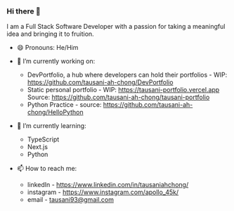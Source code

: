 ### Hi there 👋

I am a Full Stack Software Developer with a passion for taking a meaningful idea and bringing it to fruition.

- 😄 Pronouns: He/Him

- 🔭 I’m currently working on: 

  - DevPortfolio, a hub where developers can hold their portfolios - WIP: https://github.com/tausani-ah-chong/DevPortfolio
  - Static personal portfolio - WIP: https://tausani-portfolio.vercel.app Source: https://github.com/tausani-ah-chong/tausani-portfolio
  - Python Practice - source: https://github.com/tausani-ah-chong/HelloPython

- 🌱 I’m currently learning: 

  - TypeScript
  - Next.js
  - Python

- 📫 How to reach me: 

  - linkedIn - https://www.linkedin.com/in/tausaniahchong/
  - instagram - https://www.instagram.com/apollo_45k/
  - email - tausani93@gmail.com


<!--

- 🌱 I’m currently learning ...
- 👯 I’m looking to collaborate on ...
- 🤔 I’m looking for help with ...
- 💬 Ask me about ...
- 📫 How to reach me: ...
- ⚡ Fun fact: ...

-->
